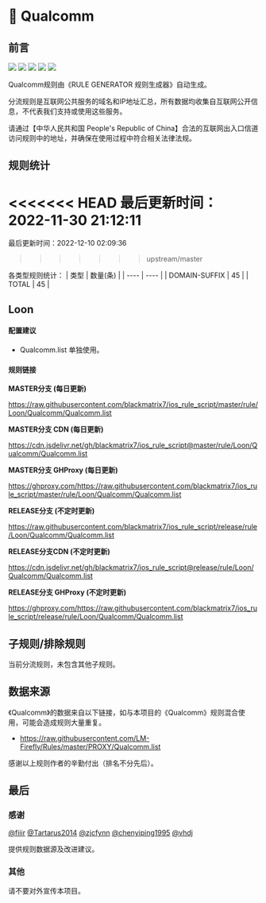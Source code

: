 # 🧸 Qualcomm

## 前言

![](https://shields.io/badge/-移除重复规则-ff69b4) ![](https://shields.io/badge/-DOMAIN与DOMAIN--SUFFIX合并-green) ![](https://shields.io/badge/-DOMAIN--SUFFIX间合并-critical) ![](https://shields.io/badge/-DOMAIN--SUFFIX与DOMAIN--KEYWORD合并-blue) ![](https://shields.io/badge/-IP--CIDR(6)合并-blueviolet) 

Qualcomm规则由《RULE GENERATOR 规则生成器》自动生成。

分流规则是互联网公共服务的域名和IP地址汇总，所有数据均收集自互联网公开信息，不代表我们支持或使用这些服务。

请通过【中华人民共和国 People's Republic of China】合法的互联网出入口信道访问规则中的地址，并确保在使用过程中符合相关法律法规。

## 规则统计

<<<<<<< HEAD
最后更新时间：2022-11-30 21:12:11
=======
最后更新时间：2022-12-10 02:09:36
>>>>>>> upstream/master

各类型规则统计：
| 类型 | 数量(条)  | 
| ---- | ----  |
| DOMAIN-SUFFIX | 45  | 
| TOTAL | 45  | 


## Loon 

#### 配置建议
- Qualcomm.list 单独使用。

#### 规则链接
**MASTER分支 (每日更新)**

https://raw.githubusercontent.com/blackmatrix7/ios_rule_script/master/rule/Loon/Qualcomm/Qualcomm.list

**MASTER分支 CDN (每日更新)**

https://cdn.jsdelivr.net/gh/blackmatrix7/ios_rule_script@master/rule/Loon/Qualcomm/Qualcomm.list

**MASTER分支 GHProxy (每日更新)**

https://ghproxy.com/https://raw.githubusercontent.com/blackmatrix7/ios_rule_script/master/rule/Loon/Qualcomm/Qualcomm.list

**RELEASE分支 (不定时更新)**

https://raw.githubusercontent.com/blackmatrix7/ios_rule_script/release/rule/Loon/Qualcomm/Qualcomm.list

**RELEASE分支CDN (不定时更新)**

https://cdn.jsdelivr.net/gh/blackmatrix7/ios_rule_script@release/rule/Loon/Qualcomm/Qualcomm.list

**RELEASE分支 GHProxy (不定时更新)**

https://ghproxy.com/https://raw.githubusercontent.com/blackmatrix7/ios_rule_script/release/rule/Loon/Qualcomm/Qualcomm.list

## 子规则/排除规则


当前分流规则，未包含其他子规则。

## 数据来源

《Qualcomm》的数据来自以下链接，如与本项目的《Qualcomm》规则混合使用，可能会造成规则大量重复。

- https://raw.githubusercontent.com/LM-Firefly/Rules/master/PROXY/Qualcomm.list


感谢以上规则作者的辛勤付出（排名不分先后）。

## 最后

### 感谢

[@fiiir](https://github.com/fiiir) [@Tartarus2014](https://github.com/Tartarus2014) [@zjcfynn](https://github.com/zjcfynn) [@chenyiping1995](https://github.com/chenyiping1995) [@vhdj](https://github.com/vhdj)

提供规则数据源及改进建议。

### 其他

请不要对外宣传本项目。